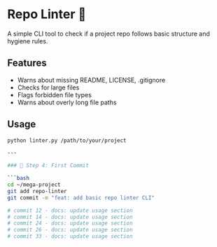 # Repo Linter 🧹

A simple CLI tool to check if a project repo follows basic structure and hygiene rules.

## Features
- Warns about missing README, LICENSE, .gitignore
- Checks for large files
- Flags forbidden file types
- Warns about overly long file paths

## Usage

```bash
python linter.py /path/to/your/project

---

### 🚀 Step 4: First Commit

```bash
cd ~/mega-project
git add repo-linter
git commit -m "feat: add basic repo linter CLI"

# commit 12 - docs: update usage section
# commit 14 - docs: update usage section
# commit 24 - docs: update usage section
# commit 26 - docs: update usage section
# commit 33 - docs: update usage section
